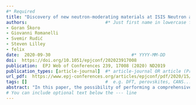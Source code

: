 ```yaml
---
#* Required
title: "Discovery of new neutron-moderating materials at ISIS Neutron and Muon Source"                             #*
authors:                              #* Just first name in lowercase for those from our group
- Goran Škoro
- Giovanni Romanelli
- Svemir Rudić
- Steven Lilley
- felix
date:  2020-09-30                               #* YYYY-MM-DD
doi:  https://doi.org/10.1051/epjconf/202023917008                                #* https://doi.org/...
publication:  EPJ Web of Conferences 239, 17008 (2020) ND2019                        #  e.g., J. Phys. Chem. Lett. 2025, 16, 1, 184–190.
publication_types: [article-journal]  #* article-journal OR article (Preprint)
url_pdf:  https://www.epj-conferences.org/articles/epjconf/pdf/2020/15/epjconf_nd2019_17008.pdf                            #  Link to the PDF: https://...
tags: []                              #  e.g. DFT, perovskites, CANS...
abstract: "In this paper, the possibility of performing a comprehensive neutronic characterization of new materials for neutron moderation at the ISIS Neutron and Muon Source using two of its instruments, VESUVIO and TOSCA, will be discussed."                          #* Copy of the abstract
# You can include optional text below the --- line
---
```


